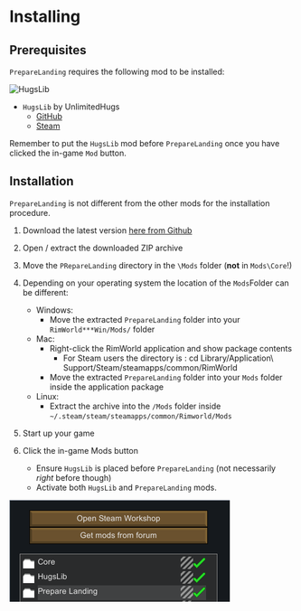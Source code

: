 Installing
==========

Prerequisites
-------------

`PrepareLanding` requires the following mod to be installed:

![HugsLib](http://i.imgur.com/9L4f8u7.png)

- `HugsLib` by UnlimitedHugs
    - [GitHub](https://github.com/UnlimitedHugs/RimworldHugsLib/releases/latest)
    - [Steam](http://steamcommunity.com/sharedfiles/filedetails/?id=818773962)

Remember to put the `HugsLib` mod before `PrepareLanding` once you have clicked the in-game `Mod` button.

Installation
------------

`PrepareLanding` is not different from the other mods for the installation procedure.

1. Download the latest version [here from Github](https://github.com/neitsa/PrepareLanding/releases/latest)
2. Open / extract the downloaded ZIP archive
3. Move the `PRepareLanding` directory in the `\Mods` folder (**not** in `Mods\Core`!)
4. Depending on your operating system the location of the `Mods`Folder can be different:
    * Windows:
        - Move the extracted `PrepareLanding` folder into your `RimWorld***Win/Mods/` folder
    * Mac:
        - Right-click the RimWorld application and show package contents
            - For Steam users the directory is : cd Library/Application\ Support/Steam/steamapps/common/RimWorld
        - Move the extracted `PrepareLanding` folder into your `Mods` folder inside the application package
    * Linux:
        - Extract the archive into the `/Mods` folder inside  `~/.steam/steam/steamapps/common/Rimworld/Mods`

5. Start up your game
6. Click the in-game Mods button
    - Ensure `HugsLib` is placed before `PrepareLanding` (not necessarily *right* before though)
    - Activate both `HugsLib` and `PrepareLanding` mods.

![Mods Window](assets/mods_window.png)